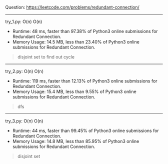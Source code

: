 Question: https://leetcode.com/problems/redundant-connection/

---

try_1.py: O(n) O(n)
* Runtime: 48 ms, faster than 97.38% of Python3 online submissions for Redundant Connection.
* Memory Usage: 14.5 MB, less than 23.40% of Python3 online submissions for Redundant Connection.

> disjoint set to find out cycle

---

try_2.py: O(n) O(n)

* Runtime: 119 ms, faster than 12.13% of Python3 online submissions for Redundant Connection.
* Memory Usage: 15.4 MB, less than 9.55% of Python3 online submissions for Redundant Connection.

> dfs

---

try_3.py: O(n) O(n)

* Runtime: 44 ms, faster than 99.45% of Python3 online submissions for Redundant Connection.
* Memory Usage: 14.8 MB, less than 85.95% of Python3 online submissions for Redundant Connection.

> disjoint set
